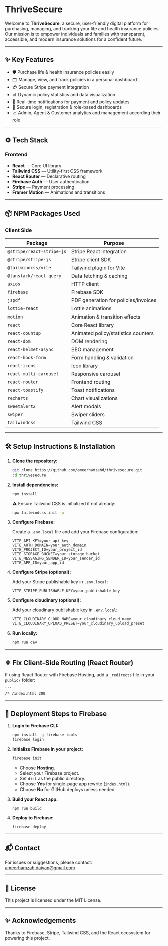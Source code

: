 # ThriveSecure

Welcome to **ThriveSecure**, a secure, user-friendly digital platform for purchasing, managing, and tracking your life and health insurance policies. Our mission is to empower individuals and families with transparent, accessible, and modern insurance solutions for a confident future.

---

## ✨ Key Features

- 🛡️ Purchase life & health insurance policies easily
- 🗂️ Manage, view, and track policies in a personal dashboard
- 💳 Secure Stripe payment integration
- 📊 Dynamic policy statistics and data visualization
- 🔔 Real-time notifications for payment and policy updates
- 👤 Secure login, registration & role-based dashboards
- 📈 Admin, Agent & Customer analytics and management according their role

---

## ⚙️ Tech Stack

### Frontend

- **React** — Core UI library
- **Tailwind CSS** — Utility-first CSS framework
- **React Router** — Declarative routing
- **Firebase Auth** — User authentication
- **Stripe** — Payment processing
- **Framer Motion** — Animations and transitions

---

## 📦 NPM Packages Used

### Client Side

| Package                      | Purpose                                 |
|------------------------------|-----------------------------------------|
| `@stripe/react-stripe-js`    | Stripe React integration               |
| `@stripe/stripe-js`          | Stripe client SDK                       |
| `@tailwindcss/vite`          | Tailwind plugin for Vite                |
| `@tanstack/react-query`      | Data fetching & caching                 |
| `axios`                      | HTTP client                             |
| `firebase`                   | Firebase SDK                            |
| `jspdf`                      | PDF generation for policies/invoices   |
| `lottie-react`               | Lottie animations                       |
| `motion`                     | Animation & transition effects         |
| `react`                      | Core React library                      |
| `react-countup`              | Animated policy/statistics counters    |
| `react-dom`                  | DOM rendering                           |
| `react-helmet-async`         | SEO management                          |
| `react-hook-form`            | Form handling & validation             |
| `react-icons`                | Icon library                            |
| `react-multi-carousel`       | Responsive carousel                     |
| `react-router`               | Frontend routing                        |
| `react-toastify`             | Toast notifications                     |
| `recharts`                   | Chart visualizations                    |
| `sweetalert2`                | Alert modals                            |
| `swiper`                     | Swiper sliders                          |
| `tailwindcss`                | Tailwind CSS                            |

---

## 🛠️ Setup Instructions & Installation

1. **Clone the repository:**

    ```bash
    git clone https://github.com/ameerhamzahd/thrivesecure.git
    cd thrivesecure
    ```

2. **Install dependencies:**

    ```bash
    npm install
    ```

    ⚠️ Ensure Tailwind CSS is initialized if not already:

    ```bash
    npx tailwindcss init -p
    ```

3. **Configure Firebase:**

    Create a `.env.local` file and add your Firebase configuration:

    ```env
    VITE_API_KEY=your_api_key
    VITE_AUTH_DOMAIN=your_auth_domain
    VITE_PROJECT_ID=your_project_id
    VITE_STORAGE_BUCKET=your_storage_bucket
    VITE_MESSAGING_SENDER_ID=your_sender_id
    VITE_APP_ID=your_app_id
    ```

4. **Configure Stripe (optional):**

    Add your Stripe publishable key in `.env.local`:

    ```env
    VITE_STRIPE_PUBLISHABLE_KEY=your_publishable_key
    ```

5.  **Configure cloudinary (optional):**

    Add your cloudinary publishable key in `.env.local`:

    ```env
    VITE_CLOUDINARY_CLOUD_NAME=your_cloudinary_cloud_name
    VITE_CLOUDINARY_UPLOAD_PRESET=your_cloudinary_upload_preset
    ```

6. **Run locally:**

    ```bash
    npm run dev
    ```

---

## ⚛️ Fix Client-Side Routing (React Router)

If using React Router with Firebase Hosting, add a `_redirects` file in your `public/` folder:

    ```
    /* /index.html 200

---

## 🚀 Deployment Steps to Firebase

1. **Login to Firebase CLI:**

    ```bash
    npm install -g firebase-tools
    firebase login
    ```

2. **Initialize Firebase in your project:**

    ```bash
    firebase init
    ```

    - Choose **Hosting**.
    - Select your Firebase project.
    - Set `dist` as the public directory.
    - Choose **Yes** for single-page app rewrite (`index.html`).
    - Choose **No** for GitHub deploys unless needed.

3. **Build your React app:**

    ```bash
    npm run build
    ```

4. **Deploy to Firebase:**

    ```bash
    firebase deploy
    ```

---

## 📬 Contact

For issues or suggestions, please contact: ameerhamzah.daiyan@gmail.com

---

## 📄 License

This project is licensed under the MIT License.

---

## ✨ Acknowledgements

Thanks to Firebase, Stripe, Tailwind CSS, and the React ecosystem for powering this project.
